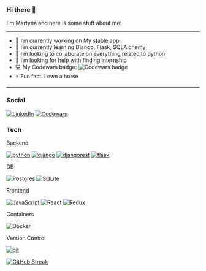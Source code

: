 ### Hi there 👋

I'm Martyna and here is some stuff about me:



<!--
**Renderfairy/Renderfairy** is a ✨ _special_ ✨ repository because its `README.md` (this file) appears on your GitHub profile.

Here are some ideas to get you started:
-->
---

- 🔭 I’m currently working on My stable app
- 🌱 I’m currently learning Django, Flask, SQLAlchemy
- 👯 I’m looking to collaborate on everything related to python
- 🤔 I’m looking for help with finding internship
- 💻 My Codewars badge: <img src="https://www.codewars.com/users/Renderfairy/badges/micro" alt="Codewars badge">
- ⚡ Fun fact: I own a horse 

---
### Social
[![LinkedIn](https://img.shields.io/badge/-0077B5?logo=linkedin&logoColor=white)](https://www.linkedin.com/in/martyna-witkowska-3b101684/)
[![Codewars](https://img.shields.io/badge/-B1361E?logo=Codewars&logoColor=white)](https://www.codewars.com/users/Renderfairy)

### Tech

Backend

[![python](https://img.shields.io/badge/--3776AB?logo=python&logoColor=FFF)](https://www.python.org)
[![django](https://img.shields.io/badge/--092E20?logo=django&logoColor=FFF)](https://www.djangoproject.com/)
[![djangorest](https://img.shields.io/badge/-REST-092E20?logo=django&logoColor=FFF)](https://www.django-rest-framework.org/)
[![flask](https://img.shields.io/badge/-000000?logo=flask&logoColor=FFF)](https://flask.palletsprojects.com/en/2.2.x/)

DB

[![Postgres](https://img.shields.io/badge/-4169E1?logo=postgresql&logoColor=FFF)](https://www.postgresql.org/)
[![SQLite](https://img.shields.io/badge/-003B57?logo=sqlite&logoColor=FFF)](https://www.sqlite.org/index.html)

Frontend

[![JavaScript](https://img.shields.io/badge/--F7DF1E?logo=javascript&logoColor=000)](https://www.javascript.com/)
[![React](https://img.shields.io/badge/-61DAFB?logo=react&logoColor=000)](https://reactjs.org/)
[![Redux](https://img.shields.io/badge/-764ABC?logo=redux&logoColor=white)](https://redux.js.org/)

Containers

![Docker](https://img.shields.io/badge/-%230db7ed.svg?logo=docker&logoColor=white)

Version Control

[![git](https://img.shields.io/badge/--F05032?logo=git&logoColor=ffffff)](http://git-scm.com/)


[![GitHub Streak](https://github-readme-streak-stats.herokuapp.com?user=martynawitkowska&theme=tokyonight)](https://git.io/streak-stats)

